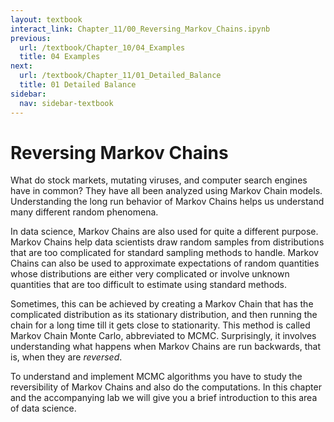 ```yaml
---
layout: textbook
interact_link: Chapter_11/00_Reversing_Markov_Chains.ipynb
previous:
  url: /textbook/Chapter_10/04_Examples
  title: 04 Examples
next:
  url: /textbook/Chapter_11/01_Detailed_Balance
  title: 01 Detailed Balance
sidebar:
  nav: sidebar-textbook
---
```


# Reversing Markov Chains #

What do stock markets, mutating viruses, and computer search engines have in common? They have all been analyzed using Markov Chain models. Understanding the long run behavior of Markov Chains helps us understand many different random phenomena.

In data science, Markov Chains are also used for quite a different purpose. Markov Chains help data scientists draw random samples from distributions that are too complicated for standard sampling methods to handle. Markov Chains can also be used to approximate expectations of random quantities whose distributions are either very complicated or involve unknown quantities that are too difficult to estimate using standard methods.

Sometimes, this can be achieved by creating a Markov Chain that has the complicated distribution as its stationary distribution, and then running the chain for a long time till it gets close to stationarity. This method is called Markov Chain Monte Carlo, abbreviated to MCMC. Surprisingly, it involves understanding what happens when Markov Chains are run backwards, that is, when they are *reversed*.

To understand and implement MCMC algorithms you have to study the reversibility of Markov Chains and also do the computations. In this chapter and the accompanying lab we will give you a brief introduction to this area of data science. 

